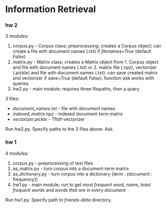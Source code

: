 # Information Retrieval

### hw 2

3 modules:
1. corpus.py - Corpus class; preprocessing; creates a Corpus object; can create a file with document names (.txt) if *filenames=True* (default *False*)
2. matrix.py - Matrix class; creates a Matrix object from 1. Corpus object and file with document names (.txt) or 2. matrix file (.npz), vectorizer (.pickle) and file with document names (.txt). can save created matrix and vectorizer if *save=True* (default *False*). function *ask* works with queries.
3. hw2.py - main module; requires three filepaths, then a query

3 files:
- *document_names.txt* - file with document names
- *indexed_matrix.npz* - indexed document-term matrix
- *vectorizer.pickle* - TfIdf-vectorizer

Run hw2.py. Specify paths to the 3 files above. Ask.

### hw 1

4 modules: 
1. corpus.py - preprocessing of text files
2. as_matrix.py - turn corpus into a document-term matrix
3. as_dictionary.py - turn corpus into a dictionary {term : {document : frequency}}
4. hw1.py - main module; run to get *most frequent word*, *name*, *least frequent words* and *words that are in every document*

Run hw1.py. Specify path to *friends-data* directory. 
